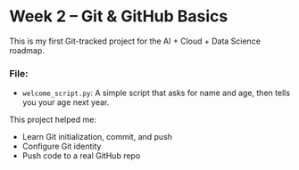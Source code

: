 # Week 2 – Git & GitHub Basics

This is my first Git-tracked project for the AI + Cloud + Data Science roadmap.

### File:
- `welcome_script.py`: A simple script that asks for name and age, then tells you your age next year.

This project helped me:
- Learn Git initialization, commit, and push
- Configure Git identity
- Push code to a real GitHub repo

